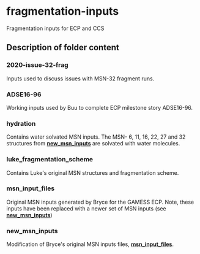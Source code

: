 # fragmentation-inputs
Fragmentation inputs for ECP and CCS

## Description of folder content

### 2020-issue-32-frag
Inputs used to discuss issues with MSN-32 fragment runs.

### ADSE16-96
Working inputs used by Buu to complete ECP milestone story ADSE16-96.

### hydration
Contains water solvated MSN inputs.  The MSN- 6, 11, 16, 22, 27 and 32 structures from **[new\_msn\_inputs](https://github.com/gms-bbg/fragmentation-inputs/tree/master/new_msn_inputs)** are solvated with water molecules.  

### luke\_fragmentation\_scheme
Contains Luke's original MSN structures and fragmentation scheme.

### msn\_input\_files
Original MSN inputs generated by Bryce for the GAMESS ECP.  Note, these inputs have been replaced with a newer set of MSN inputs (see **[new\_msn\_inputs](https://github.com/gms-bbg/fragmentation-inputs/tree/master/new_msn_inputs)**)

### new\_msn\_inputs
Modification of Bryce's original MSN inputs files, **[msn\_input\_files]()**.  